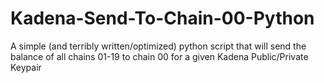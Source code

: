 # Kadena-Send-To-Chain-00-Python
A simple (and terribly written/optimized) python script that will send the balance of all chains 01-19 to chain 00 for a given Kadena Public/Private Keypair
